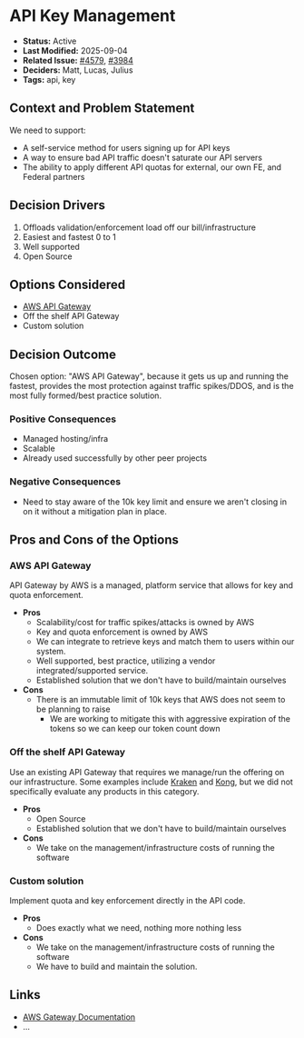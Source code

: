 # API Key Management

- **Status:** Active
- **Last Modified:** 2025-09-04
- **Related Issue:** [#4579](https://github.com/HHS/simpler-grants-gov/issues/4579), [#3984](https://github.com/HHS/simpler-grants-gov/issues/3984)
- **Deciders:** Matt, Lucas, Julius
- **Tags:** api, key

## Context and Problem Statement

We need to support:

- A self-service method for users signing up for API keys
- A way to ensure bad API traffic doesn't saturate our API servers
- The ability to apply different API quotas for external, our own FE, and Federal partners

## Decision Drivers

1. Offloads validation/enforcement load off our bill/infrastructure
1. Easiest and fastest 0 to 1
1. Well supported
1. Open Source

## Options Considered

- [AWS API Gateway](https://aws.amazon.com/api-gateway/)
- Off the shelf API Gateway
- Custom solution

## Decision Outcome

Chosen option: "AWS API Gateway", because it gets us up and running the fastest, provides the most protection against traffic spikes/DDOS, and is the most fully formed/best practice solution.

### Positive Consequences

- Managed hosting/infra
- Scalable
- Already used successfully by other peer projects

### Negative Consequences

- Need to stay aware of the 10k key limit and ensure we aren't closing in on it without a mitigation plan in place.

## Pros and Cons of the Options

### AWS API Gateway

API Gateway by AWS is a managed, platform service that allows for key and quota enforcement.

- **Pros**
  - Scalability/cost for traffic spikes/attacks is owned by AWS
  - Key and quota enforcement is owned by AWS
  - We can integrate to retrieve keys and match them to users within our system.
  - Well supported, best practice, utilizing a vendor integrated/supported service.
  - Established solution that we don't have to build/maintain ourselves
- **Cons**
  - There is an immutable limit of 10k keys that AWS does not seem to be planning to raise
    - We are working to mitigate this with aggressive expiration of the tokens so we can keep our token count down

### Off the shelf API Gateway

Use an existing API Gateway that requires we manage/run the offering on our infrastructure. Some examples include [Kraken](https://www.krakend.io/) and [Kong](https://konghq.com/products/kong-gateway), but we did not specifically evaluate any products in this category.

- **Pros**
  - Open Source
  - Established solution that we don't have to build/maintain ourselves
- **Cons**
  - We take on the management/infrastructure costs of running the software

### Custom solution

Implement quota and key enforcement directly in the API code.

- **Pros**
  - Does exactly what we need, nothing more nothing less
- **Cons**
  - We take on the management/infrastructure costs of running the software
  - We have to build and maintain the solution.

## Links

- [AWS Gateway Documentation](https://docs.aws.amazon.com/apigateway/latest/developerguide/welcome.html)
- ...
